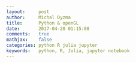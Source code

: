 ```yaml
---
layout:     post
author:     Michal Dyzma
title:      Python & openGL
date:       2017-04-20 01:15:08
comments:   true
mathjax:    false
categories: python R julia jupyter
keywords:   python, R, Julia, jupyter notebook
---
```

